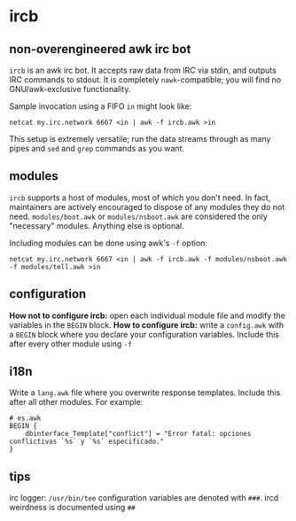 # ircb
## non-overengineered awk irc bot
`ircb` is an awk irc bot. It accepts raw data from IRC via stdin, and outputs IRC commands to stdout. It is completely `nawk`-compatible; you will find no GNU/awk-exclusive functionality.

Sample invocation using a FIFO `in` might look like:
```
netcat my.irc.network 6667 <in | awk -f ircb.awk >in
```
This setup is extremely versatile; run the data streams through as many pipes and `sed` and `grep` commands as you want.

## modules
`ircb` supports a host of modules, most of which you don't need. In fact, maintainers are actively encouraged to dispose of any modules they do not need.
`modules/boot.awk` or `modules/nsboot.awk` are considered the only "necessary" modules. Anything else is optional.

Including modules can be done using awk's `-f` option:
```
netcat my.irc.network 6667 <in | awk -f ircb.awk -f modules/nsboot.awk -f modules/tell.awk >in
```

## configuration
**How not to configure ircb:** open each individual module file and modify the variables in the `BEGIN` block.
**How to configure ircb:** write a `config.awk` with a `BEGIN` block where you declare your configuration variables. Include this after every other module using `-f`

## i18n
Write a `lang.awk` file where you overwrite response templates. Include this after all other modules. For example:
```
# es.awk
BEGIN {
	dbinterface_Template["conflict"] = "Error fatal: opciones conflictivas `%s` y `%s` especificado."
}
```

## tips
irc logger: `/usr/bin/tee`
configuration variables are denoted with `###`.
ircd weirdness is documented using `##`
